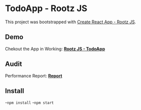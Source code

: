 # TodoApp - Rootz JS

This project was bootstrapped with [Create React App - Rootz JS](https://github.com/rootzjs/cra-template-rootzjs).

## Demo
Chekout the App in Working: [**Rootz JS - TodoApp**](https://rootzjs.github.io/examples-todo-with-ui/)

## Audit
Performance Report: [**Report**](https://lighthouse-dot-webdotdevsite.appspot.com//lh/html?url=https%3A%2F%2Frootzjs.github.io%2Fexamples-todo-with-ui%2F)

## Install
-`npm install`
-`npm start`

